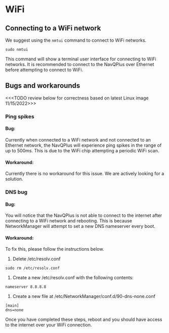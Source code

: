 # WiFi

## Connecting to a WiFi network

We suggest using the `nmtui` command to connect to WiFi networks.

```
sudo nmtui
```

This command will show a terminal user interface for connecting to WiFi networks. It is recommended to connect to the NavQPlus over Ethernet before attempting to connect to WiFi.

## Bugs and workarounds

<<\<TODO review below for correctness based on latest Linux image 11/15/2022>>>

### Ping spikes

#### Bug:

Currently when connected to a WiFi network and not connected to an Ethernet network, the NavQPlus will experience ping spikes in the range of up to 500ms. This is due to the WiFi chip attempting a periodic WiFi scan.

#### Workaround:

Currently there is no workaround for this issue. We are actively looking for a solution.

### DNS bug

#### Bug:

You will notice that the NavQPlus is not able to connect to the internet after connecting to a WiFi network and rebooting. This is because NetworkManager will attempt to set a new DNS nameserver every boot.

#### Workaround:

To fix this, please follow the instructions below.

1. Delete /etc/resolv.conf

```
sudo rm /etc/resolv.conf
```

1. Create a new /etc/resolv.conf with the following contents:

```
nameserver 8.8.8.8
```

1. Create a new file at /etc/NetworkManager/conf.d/90-dns-none.conf

```
[main]
dns=none
```

Once you have completed these steps, reboot and you should have access to the internet over your WiFi connection.
